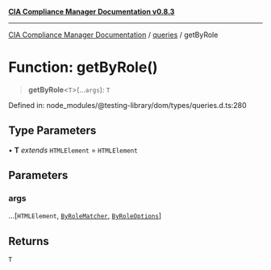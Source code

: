 [**CIA Compliance Manager Documentation v0.8.3**](../../../README.md)

***

[CIA Compliance Manager Documentation](../../../globals.md) / [queries](../README.md) / getByRole

# Function: getByRole()

> **getByRole**\<`T`\>(...`args`): `T`

Defined in: node\_modules/@testing-library/dom/types/queries.d.ts:280

## Type Parameters

• **T** *extends* `HTMLElement` = `HTMLElement`

## Parameters

### args

...\[`HTMLElement`, [`ByRoleMatcher`](../../../type-aliases/ByRoleMatcher.md), [`ByRoleOptions`](../interfaces/ByRoleOptions.md)\]

## Returns

`T`
